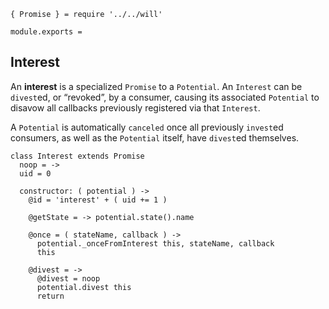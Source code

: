     { Promise } = require '../../will'

    module.exports =



## Interest

An **interest** is a specialized `Promise` to a `Potential`. An `Interest` can
be `divest`ed, or “revoked”, by a consumer, causing its associated `Potential`
to disavow all callbacks previously registered via that `Interest`.

A `Potential` is automatically `canceled` once all previously `invest`ed
consumers, as well as the `Potential` itself, have `divest`ed themselves.

    class Interest extends Promise
      noop = ->
      uid = 0

      constructor: ( potential ) ->
        @id = 'interest' + ( uid += 1 )

        @getState = -> potential.state().name

        @once = ( stateName, callback ) ->
          potential._onceFromInterest this, stateName, callback
          this

        @divest = ->
          @divest = noop
          potential.divest this
          return
